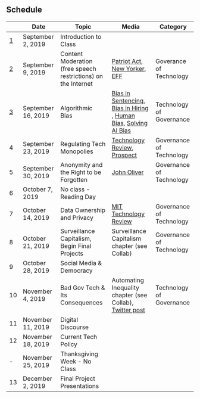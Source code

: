 ## Schedule 

| |Date | Topic | Media| Category|
|---	|---	|---	|---	| --- |
|[1](./lesson-plans/lesson1.md)|September 2, 2019| Introduction to Class |   	| |
|[2](./lesson-plans/lesson2.md)|September 9, 2019| Content Moderation (free speech restrictions)  on the Internet| [Patriot Act](https://www.youtube.com/watch?v=5CQ5-NMzG8s), [New Yorker](https://www.newyorker.com/news/q-and-a/the-underworld-of-online-content-moderation), [EFF](https://www.eff.org/deeplinks/2019/04/content-moderation-broken-let-us-count-ways)| Goverance of Technology |
|[3](./lesson-plans/lesson3.md)|September 16, 2019|Algorithmic Bias|[Bias in Sentencing](https://www.propublica.org/article/machine-bias-risk-assessments-in-criminal-sentencing), [Bias in Hiring ](https://qz.com/1427621/companies-are-on-the-hook-if-their-hiring-algorithms-are-biased/), [Human Bias](https://economix.blogs.nytimes.com/2011/04/14/time-and-judgment/), [Solving AI Bias](https://medium.com/s/story/the-seductive-diversion-of-solving-bias-in-artificial-intelligence-890df5e5ef53)| Technology of Governance|
|4|September 23, 2019|Regulating Tech Monopolies|[Technology Review](https://www.technologyreview.com/s/613640/big-tech-monopoly-breakup-amazon-apple-facebook-google-regulation-policy/), [Prospect](https://prospect.org/article/how-regulate-tech-platforms)| Governance of Technology |
|5|September 30, 2019|Anonymity and the Right to be Forgotten|[John Oliver](https://www.youtube.com/watch?v=r-ERajkMXw0)| Governance of Technology |
|6|October 7, 2019| No class - Reading Day |  | |
|7|October 14, 2019|Data Ownership and Privacy|	[MIT Technology Review](https://www.technologyreview.com/s/612588/its-time-for-a-bill-of-data-rights/)| Governance of Technology |
|8|October 21, 2019|Surveillance Capitalism, Begin Final Projects|  Surveillance Capitalism chapter (see Collab) 	| Governance of Technology |
|9|October 28, 2019| Social Media & Democracy |   	||
|10|November 4, 2019|Bad Gov Tech & Its Consequences |  Automating Inequality chapter (see Collab), [Twitter post](https://twitter.com/supergovernance/status/1136949842696122368)	| Technology of Governance|
|11|November 11, 2019|Digital Discourse|||
|12|November 18, 2019|Current Tech Policy|||
|-|November 25, 2019| Thanksgiving Week - No Class |   	||
|13|December 2, 2019| Final Project Presentations|   	||
